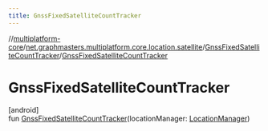 ```yaml
---
title: GnssFixedSatelliteCountTracker
---
```

//[multiplatform-core](../../../index.html)/[net.graphmasters.multiplatform.core.location.satellite](../index.html)/[GnssFixedSatelliteCountTracker](index.html)/[GnssFixedSatelliteCountTracker](-gnss-fixed-satellite-count-tracker.html)



# GnssFixedSatelliteCountTracker



[android]\
fun [GnssFixedSatelliteCountTracker](-gnss-fixed-satellite-count-tracker.html)(locationManager: [LocationManager](https://developer.android.com/reference/kotlin/android/location/LocationManager.html))




